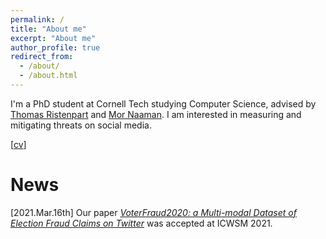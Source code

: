 ```yaml
---
permalink: /
title: "About me"
excerpt: "About me"
author_profile: true
redirect_from: 
  - /about/
  - /about.html
---
```


I'm a PhD student at Cornell Tech studying Computer Science,
advised by [Thomas Ristenpart](https://rist.tech.cornell.edu/) and [Mor Naaman](https://people.jacobs.cornell.edu/mor/).
I am interested in measuring and mitigating threats on social media.

[[cv](http://vegetable68.github.io/cv.pdf)]

# News 

[2021.Mar.16th] Our paper [*VoterFraud2020: a Multi-modal Dataset of Election Fraud Claims on Twitter*](http://voterfraud2020.io/) was accepted at ICWSM 2021.


